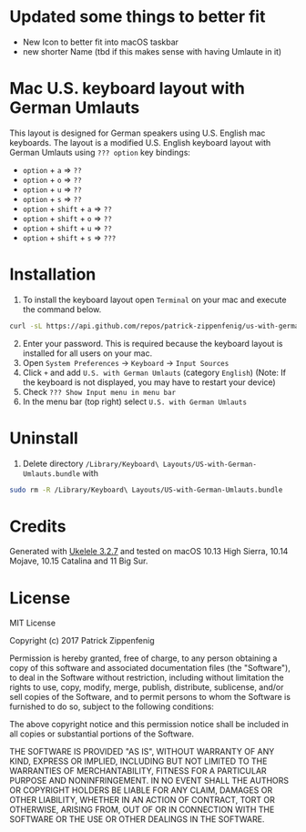 # Updated some things to better fit
- New Icon to better fit into macOS taskbar
- new shorter Name (tbd if this makes sense with having Umlaute in it)

# Mac U.S. keyboard layout with German Umlauts
This layout is designed for German speakers using U.S. English mac keyboards. The layout is a modified U.S. English keyboard layout with German Umlauts using `??? option` key bindings:
* `option` + `a` => `??`
* `option` + `o` => `??`
* `option` + `u` => `??`
* `option` + `s` => `??`
* `option` + `shift` + `a` => `??`
* `option` + `shift` + `o` => `??`
* `option` + `shift` + `u` => `??`
* `option` + `shift` + `s` => `???`

# Installation #
1. To install the keyboard layout open `Terminal` on your mac and execute the command below. 

```bash
curl -sL https://api.github.com/repos/patrick-zippenfenig/us-with-german-umlauts/tarball/master | sudo tar xz --exclude=README.md --strip=1 -C /Library/Keyboard\ Layouts/
```

2. Enter your password. This is required because the keyboard layout is installed for all users on your mac.
3. Open `System Preferences` -> `Keyboard` -> `Input Sources`
4. Click `+` and add `U.S. with German Umlauts` (category `English`) (Note: If the keyboard is not displayed, you may have to restart your device)
5. Check `??? Show Input menu in menu bar`
6. In the menu bar (top right) select `U.S. with German Umlauts`

# Uninstall #
1. Delete directory `/Library/Keyboard\ Layouts/US-with-German-Umlauts.bundle` with

```bash
sudo rm -R /Library/Keyboard\ Layouts/US-with-German-Umlauts.bundle
```

# Credits #
Generated with [Ukelele 3.2.7](http://software.sil.org/ukelele/) and tested on macOS 10.13 High Sierra, 10.14 Mojave, 10.15 Catalina and 11 Big Sur.

# License #
MIT License

Copyright (c) 2017 Patrick Zippenfenig

Permission is hereby granted, free of charge, to any person obtaining a copy
of this software and associated documentation files (the "Software"), to deal
in the Software without restriction, including without limitation the rights
to use, copy, modify, merge, publish, distribute, sublicense, and/or sell
copies of the Software, and to permit persons to whom the Software is
furnished to do so, subject to the following conditions:

The above copyright notice and this permission notice shall be included in all
copies or substantial portions of the Software.

THE SOFTWARE IS PROVIDED "AS IS", WITHOUT WARRANTY OF ANY KIND, EXPRESS OR
IMPLIED, INCLUDING BUT NOT LIMITED TO THE WARRANTIES OF MERCHANTABILITY,
FITNESS FOR A PARTICULAR PURPOSE AND NONINFRINGEMENT. IN NO EVENT SHALL THE
AUTHORS OR COPYRIGHT HOLDERS BE LIABLE FOR ANY CLAIM, DAMAGES OR OTHER
LIABILITY, WHETHER IN AN ACTION OF CONTRACT, TORT OR OTHERWISE, ARISING FROM,
OUT OF OR IN CONNECTION WITH THE SOFTWARE OR THE USE OR OTHER DEALINGS IN THE
SOFTWARE.

